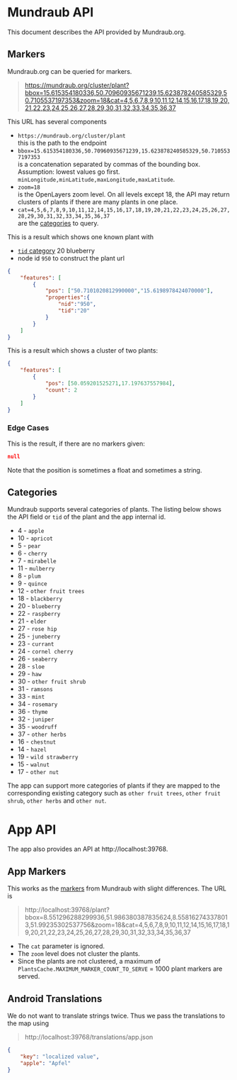 # Mundraub API

This document describes the API provided by Mundraub.org.

## Markers
[markers]: #markers

Mundraub.org can be queried for markers.

> https://mundraub.org/cluster/plant?bbox=15.615354180336,50.70960935671239,15.623878240585329,50.7105537197353&zoom=18&cat=4,5,6,7,8,9,10,11,12,14,15,16,17,18,19,20,21,22,23,24,25,26,27,28,29,30,31,32,33,34,35,36,37

This URL has several components
- `https://mundraub.org/cluster/plant`  
  this is the path to the endpoint
- `bbox=15.615354180336,50.70960935671239,15.623878240585329,50.7105537197353`  
  is a concatenation separated by commas of the bounding box.
  Assumption: lowest values go first. `minLongitude,minLatitude,maxLongitude,maxLatitude`.
- `zoom=18`  
  is the OpenLayers zoom level. On all levels except 18, the API may return
  clusters of plants if there are many plants in one place.
- `cat=4,5,6,7,8,9,10,11,12,14,15,16,17,18,19,20,21,22,23,24,25,26,27,28,29,30,31,32,33,34,35,36,37`  
  are the [categories] to query.
  
This is a result which shows one known plant with
- [`tid` category][categories] 20 blueberry 
- node id `950` to construct the plant url
```json
{
    "features": [
        {
            "pos": ["50.7101020812990000","15.6198978424070000"],
            "properties":{
                "nid":"950",
                "tid":"20"
            }
        }
    ]
}
```

This is a result which shows a cluster of two plants:
```json
{
    "features": [
        {
            "pos": [50.059201525271,17.197637557984],
            "count": 2
        }
    ]
}
```

### Edge Cases

This is the result, if there are no markers given:
```json
null
```

Note that the position is sometimes a float and sometimes a string.
  
## Categories
[categories]: #categories

Mundraub supports several categories of plants.
The listing below shows the API field or `tid` of the plant and the
app internal id.

- 4 - `apple`
- 10 - `apricot`
- 5 - `pear`
- 6 - `cherry`
- 7 - `mirabelle`
- 11 - `mulberry`
- 8 - `plum`
- 9 - `quince`
- 12 - `other fruit trees`
- 18 - `blackberry`
- 20 - `blueberry`
- 22 - `raspberry`
- 21 - `elder`
- 27 - `rose hip`
- 25 - `juneberry`
- 23 - `currant`
- 24 - `cornel cherry`
- 26 - `seaberry`
- 28 - `sloe`
- 29 - `haw`
- 30 - `other fruit shrub`
- 31 - `ramsons`
- 33 - `mint`
- 34 - `rosemary`
- 36 - `thyme`
- 32 - `juniper`
- 35 - `woodruff`
- 37 - `other herbs`
- 16 - `chestnut`
- 14 - `hazel`
- 19 - `wild strawberry`
- 15 - `walnut`
- 17 - `other nut`

The app can support more categories of plants if they are mapped to the
corresponding existing category such as `other fruit trees`, `other fruit shrub`,
`other herbs` and `other nut`.

# App API

The app also provides an API at http://localhost:39768.

## App Markers

This works as the [markers] from Mundraub with slight differences.
The URL is

> http://localhost:39768/plant?bbox=8.551296288299936,51.986380387835624,8.558162743378013,51.99235302537756&zoom=18&cat=4,5,6,7,8,9,10,11,12,14,15,16,17,18,19,20,21,22,23,24,25,26,27,28,29,30,31,32,33,34,35,36,37

- The `cat` parameter is ignored.
- The `zoom` level does not cluster the plants.
- Since the plants are not clustered, a maximum of
    `PlantsCache.MAXIMUM_MARKER_COUNT_TO_SERVE` = 1000 plant markers are served.

## Android Translations

We do not want to translate strings twice.
Thus we pass the translations to the map using

> http://localhost:39768/translations/app.json

```json
{
    "key": "localized value",
    "apple": "Apfel"
}
```



